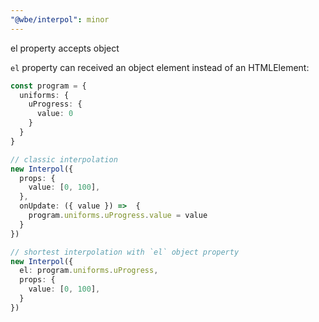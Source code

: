 ```yaml
---
"@wbe/interpol": minor
---
```


el property accepts object

`el` property can received an object element instead of an HTMLElement:

```ts
const program = { 
  uniforms: { 
    uProgress: { 
      value: 0 
    } 
  } 
}

// classic interpolation
new Interpol({
  props: {
    value: [0, 100],
  },
  onUpdate: ({ value }) =>  {
    program.uniforms.uProgress.value = value
  }
})

// shortest interpolation with `el` object property
new Interpol({
  el: program.uniforms.uProgress,
  props: {
    value: [0, 100],
  }
})
```
